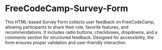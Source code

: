 # FreeCodeCamp-Survey-Form
This HTML-based Survey Form collects user feedback on FreeCodeCamp, allowing participants to share their role, favorite features, and recommendations. It includes radio buttons, checkboxes, dropdowns, and a comments section for structured feedback. Designed for accessibility, the form ensures proper validation and user-friendly interaction.
